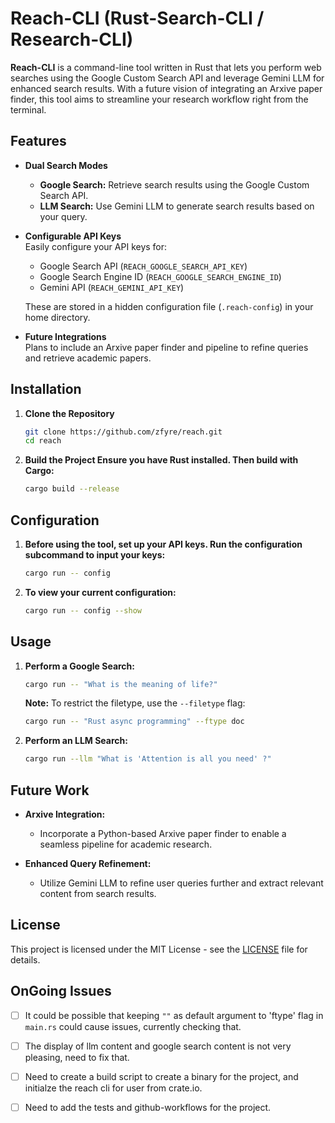 # Reach-CLI (Rust-Search-CLI / Research-CLI)

**Reach-CLI** is a command-line tool written in Rust that lets you perform web searches using the Google Custom Search API and leverage Gemini LLM for enhanced search results. With a future vision of integrating an Arxive paper finder, this tool aims to streamline your research workflow right from the terminal.

## Features

- **Dual Search Modes**  
  - **Google Search:** Retrieve search results using the Google Custom Search API.  
  - **LLM Search:** Use Gemini LLM to generate search results based on your query.

- **Configurable API Keys**  
  Easily configure your API keys for:
  - Google Search API (`REACH_GOOGLE_SEARCH_API_KEY`)
  - Google Search Engine ID (`REACH_GOOGLE_SEARCH_ENGINE_ID`)
  - Gemini API (`REACH_GEMINI_API_KEY`)
  
  These are stored in a hidden configuration file (`.reach-config`) in your home directory.

- **Future Integrations**  
  Plans to include an Arxive paper finder and pipeline to refine queries and retrieve academic papers.

## Installation

1. **Clone the Repository**
   ```bash
   git clone https://github.com/zfyre/reach.git
   cd reach
   ```

2. **Build the Project Ensure you have Rust installed. Then build with Cargo:**
    ```bash
    cargo build --release
    ```

## Configuration

1. **Before using the tool, set up your API keys. Run the configuration subcommand to input your keys:**  
   ```bash
   cargo run -- config
   ```
2. **To view your current configuration:**
    ```bash
    cargo run -- config --show
    ```

## Usage

1. **Perform a Google Search:**
    ```bash
    cargo run -- "What is the meaning of life?"
    ```
    **Note:** To restrict the filetype, use the `--filetype` flag:
    ```bash
    cargo run -- "Rust async programming" --ftype doc
    ```

2. **Perform an LLM Search:**
    ```bash
    cargo run --llm "What is 'Attention is all you need' ?"
    ```

## Future Work
- **Arxive Integration:**
    - Incorporate a Python-based Arxive paper finder to enable a seamless pipeline for academic research.

- **Enhanced Query Refinement:**
    - Utilize Gemini LLM to refine user queries further and extract relevant content from search results.


## License
This project is licensed under the MIT License - see the [LICENSE](LICENSE) file for details.

## OnGoing Issues
-[ ] It could be possible that keeping `""` as default argument to 'ftype' flag in `main.rs` could cause issues, currently checking that. 
-[ ] The display of llm content and google search content is not very pleasing, need to fix that.
-[ ] Need to create a build script to create a binary for the project, and initialze the reach cli for user from crate.io.
-[ ] Need to add the tests and github-workflows for the project.


